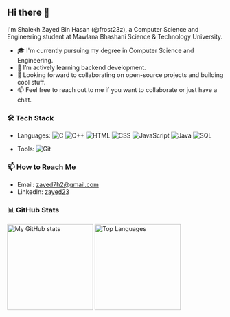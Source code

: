 ## Hi there 👋

I'm Shaiekh Zayed Bin Hasan (@frost23z), a Computer Science and Engineering student at Mawlana Bhashani Science & Technology University.

- 🎓 I'm currently pursuing my degree in Computer Science and Engineering.
- 🌱 I’m actively learning backend development.
- 💼 Looking forward to collaborating on open-source projects and building cool stuff.
- 📫 Feel free to reach out to me if you want to collaborate or just have a chat.

### 🛠️ Tech Stack

- Languages:
  ![C](https://img.shields.io/badge/-C-333?style=flat&logo=c&logoColor=A8B9CC)
  ![C++](https://img.shields.io/badge/-C++-333?style=flat&logo=c%2B%2B&logoColor=00599C)
  ![HTML](https://img.shields.io/badge/-HTML-333?style=flat&logo=html5&logoColor=E34F26)
  ![CSS](https://img.shields.io/badge/-CSS-333?style=flat&logo=css3&logoColor=1572B6)
  ![JavaScript](https://img.shields.io/badge/-JavaScript-333?style=flat&logo=javascript&logoColor=F7DF1E)
  ![Java](https://img.shields.io/badge/-Java-333?style=flat&logo=java&logoColor=007396)
  ![SQL](https://img.shields.io/badge/-SQL-333?style=flat&logo=mysql&logoColor=336791)

- Tools:
  ![Git](https://img.shields.io/badge/-Git-333?style=flat&logo=git&logoColor=F05032)

### 📫 How to Reach Me

- Email: [zayed7h2@gmail.com](mailto:zayed7h2@gmail.com)
- LinkedIn: [zayed23](https://www.linkedin.com/in/zayed23/)

### 📊 GitHub Stats

<!-- ![My GitHub stats](https://github-readme-stats.vercel.app/api?username=frost23z&show_icons=true&theme=radical&card_width=300)
![Top Languages](https://github-readme-stats.vercel.app/api/top-langs/?username=frost23z&layout=compact&theme=radical)
 -->
<img height="200" align="center" src="https://github-readme-stats.vercel.app/api?username=frost23z&show_icons=true&theme=radical&card_width=300&text_bold=false" alt="My GitHub stats"/>
<img height="200" align="center" src="https://github-readme-stats.vercel.app/api/top-langs/?username=frost23z&layout=compact&theme=radical&langs_count=8" alt="Top Languages"/>

<!--
**frost23z/frost23z** is a ✨ _special_ ✨ repository because its `README.md` (this file) appears on your GitHub profile.

Here are some ideas to get you started:

- 🔭 I’m currently working on ...
- 🌱 I’m currently learning ...
- 👯 I’m looking to collaborate on ...
- 🤔 I’m looking for help with ...
- 💬 Ask me about ...
- 📫 How to reach me: ...
- 😄 Pronouns: ...
- ⚡ Fun fact: ...
-->

<!-- ### 🚀 Projects

- [Project 1](https://github.com/yourusername/project1): A brief description of what this project does.

<!-- ### 🌍 Open Source Contributions

- [Repository](https://github.com/someuser/somerepo): Brief description of your contribution. -->

<!-- ### ✍️ Latest Blog Posts -->
